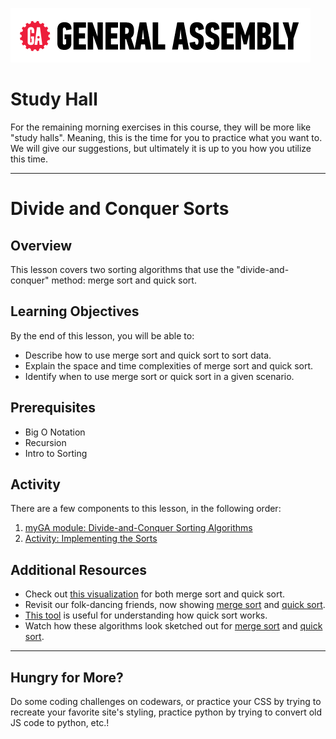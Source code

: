 ![](/ga_cog.png)

# Study Hall 

For the remaining morning exercises in this course, they will be more like "study halls". Meaning, this is the time for you to practice what you want to. We will give our suggestions, but ultimately it is up to you how you utilize this time. 

---

# Divide and Conquer Sorts 

## Overview
This lesson covers two sorting algorithms that use the "divide-and-conquer" method: merge sort and quick sort.

## Learning Objectives
By the end of this lesson, you will be able to:
- Describe how to use merge sort and quick sort to sort data.
- Explain the space and time complexities of merge sort and quick sort.
- Identify when to use merge sort or quick sort in a given scenario.

## Prerequisites
* Big O Notation
* Recursion
* Intro to Sorting


## Activity 

There are a few components to this lesson, in the following order:

1. [myGA module: Divide-and-Conquer Sorting Algorithms](https://my.generalassemb.ly/activities/882)
2. [Activity: Implementing the Sorts](https://codepen.io/GAmarketing/pen/MxWpQW)


## Additional Resources
* Check out [this visualization](https://www.cs.usfca.edu/~galles/visualization/ComparisonSort.html) for both merge sort and quick sort.
* Revisit our folk-dancing friends, now showing [merge sort](https://www.youtube.com/watch?v=XaqR3G_NVoo) and [quick sort](https://www.youtube.com/watch?v=ywWBy6J5gz8&list=PLuE79vNc5Wi6q34LsQcaJ7ISQ8uOyMaL_&index=4).
* [This tool](http://me.dt.in.th/page/Quicksort/) is useful for understanding how quick sort works.
* Watch how these algorithms look sketched out for [merge sort](https://www.youtube.com/watch?v=TzeBrDU-JaY) and [quick sort](https://www.youtube.com/watch?v=COk73cpQbFQ&list=PL2_aWCzGMAwKedT2KfDMB9YA5DgASZb3U&index=8&t=0s).

---

## Hungry for More? 

Do some coding challenges on codewars, or practice your CSS by trying to recreate your favorite site's styling, practice python by trying to convert old JS code to python, etc.! 
